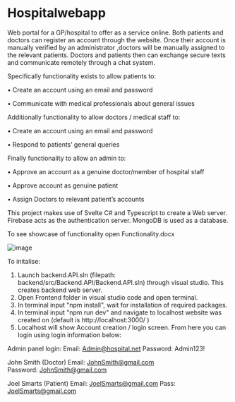 # Hospitalwebapp
Web portal for a GP/hospital to offer as a service online. Both patients and doctors can register an account through the website. Once their account is manually verified by an administrator ,doctors will be manually assigned to the relevant patients. Doctors and patients then can exchange secure texts and communicate remotely through a chat system.

Specifically functionality exists to allow patients to:

•	Create an account using an email and password

•	Communicate with medical professionals about general issues

Additionally functionality to allow doctors / medical staff to:

•	Create an account using an email and password

•	Respond to patients’ general queries

Finally functionality to allow an admin to:

•	Approve an account as a genuine doctor/member of hospital staff

•	Approve account as genuine patient

•	Assign Doctors to relevant patient’s accounts


This project makes use of Svelte C# and Typescript to create a Web server.
Firebase acts as the authentication server.
 MongoDB is used as a database. 

To see showcase of functionality open Functionality.docx

![image](https://github.com/GeorgeRobinson365/Hospital-Chat-App/assets/110357060/3a1221b2-cc2f-41a4-a267-b21f027c3346)


To initalise: 
1. Launch backend.API.sln (filepath: backend/src/Backend.API/Backend.API.sln) through visual studio. This creates backend web server.
2. Open Frontend folder in visual studio code and open terminal. 
3. In terminal input "npm install", wait for installation of required packages.
4. In terminal input "npm run dev" and navigate to localhost website was created on (default is http://localhost:3000/ )
5. Localhost will show Account creation / login screen. From here you can login using login information below:

Admin panel login:
Email: Admin@hospital.net
Password: Admin123!

John Smith (Doctor)
Email: JohnSmith@gmail.com	
Password: JohnSmith@gmail.com 

Joel Smarts (Patient)
Email: JoelSmarts@gmail.com
Pass: JoelSmarts@gmail.com 
